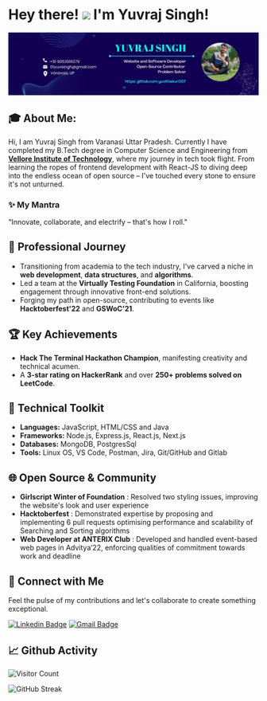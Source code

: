 # Hey there! <img src="https://raw.githubusercontent.com/nixin72/nixin72/master/wave.gif" width="30px"> I'm Yuvraj Singh!

![Yuvraj's Banner](profilelinked.jpeg)

## 🎓 About Me:
Hi, I am Yuvraj Singh from Varanasi Uttar Pradesh. Currently I have completed my B.Tech degree in Computer Science and Engineering from **[Vellore Institute of Technology](http://vitbhopal.ac.in/)**, where my journey in tech took flight. From learning the ropes of frontend development with React-JS to diving deep into the endless ocean of open source – I've touched every stone to ensure it's not unturned.

### ✨ My Mantra
"Innovate, collaborate, and electrify – that's how I roll."

## 🚀 Professional Journey
- Transitioning from academia to the tech industry, I've carved a niche in **web development**, **data structures**, and **algorithms**.
- Led a team at the **Virtually Testing Foundation** in California, boosting engagement through innovative front-end solutions.
- Forging my path in open-source, contributing to events like **Hacktoberfest'22** and **GSWoC'21**.

## 🏆 Key Achievements
- **Hack The Terminal Hackathon Champion**, manifesting creativity and technical acumen.
- A **3-star rating on HackerRank** and over **250+ problems solved on LeetCode**.

## 🔨 Technical Toolkit
- **Languages:** JavaScript, HTML/CSS and Java
- **Frameworks:** Node.js, Express.js, React.js, Next.js
- **Databases:** MongoDB, PostgresSql
- **Tools:** Linux OS, VS Code, Postman, Jira, Git/GitHub and Gitlab

## 🌐 Open Source & Community
- **Girlscript Winter of Foundation** : Resolved two styling issues, improving the website's look and user experience
- **Hacktoberfest** : Demonstrated expertise by proposing and implementing 6 pull requests optimising performance and scalability of Searching and Sorting algorithms
- **Web Developer at ANTERIX Club** : Developed and handled event-based web pages in Advitya’22, enforcing qualities of commitment towards work and deadline

## 🤝 Connect with Me
Feel the pulse of my contributions and let's collaborate to create something exceptional.

[![Linkedin Badge](https://img.shields.io/badge/-yuvithakur007-blue?style=flat-square&logo=Linkedin&logoColor=white&link=https://www.linkedin.com/in/yuvithakur007/)](https://www.linkedin.com/in/yuvithakur007/)
[![Gmail Badge](https://img.shields.io/badge/-01yuvisingh@gmail.com-c14438?style=flat-square&logo=Gmail&logoColor=white&link=mailto:01yuvisingh@gmail.com)](mailto:01yuvisingh@gmail.com)

## 📈 Github Activity
![Visitor Count](https://profile-counter.glitch.me/{yuvithakur007}/count.svg)

![GitHub Streak](https://github-readme-streak-stats.herokuapp.com/?user=yuvithakur007&theme=tokyonight)

<!-- The graph below is optional to display GitHub activity over time -->
<!-- ![Yuvraj's GitHub Activity Graph](https://activity-graph.herokuapp.com/graph?username=yuvithakur007&theme=react-dark) -->

